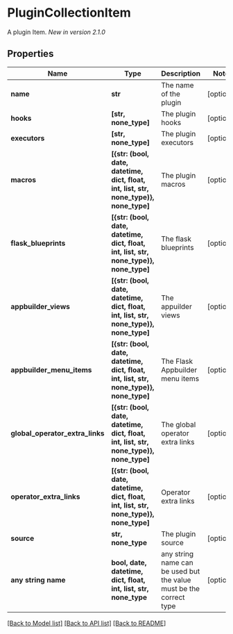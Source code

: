 <!--
 Licensed to the Apache Software Foundation (ASF) under one
 or more contributor license agreements.  See the NOTICE file
 distributed with this work for additional information
 regarding copyright ownership.  The ASF licenses this file
 to you under the Apache License, Version 2.0 (the
 "License"); you may not use this file except in compliance
 with the License.  You may obtain a copy of the License at

   http://www.apache.org/licenses/LICENSE-2.0

 Unless required by applicable law or agreed to in writing,
 software distributed under the License is distributed on an
 "AS IS" BASIS, WITHOUT WARRANTIES OR CONDITIONS OF ANY
 KIND, either express or implied.  See the License for the
 specific language governing permissions and limitations
 under the License.
 -->

# PluginCollectionItem

A plugin Item.  *New in version 2.1.0* 

## Properties
Name | Type | Description | Notes
------------ | ------------- | ------------- | -------------
**name** | **str** | The name of the plugin | [optional] 
**hooks** | **[str, none_type]** | The plugin hooks | [optional] 
**executors** | **[str, none_type]** | The plugin executors | [optional] 
**macros** | **[{str: (bool, date, datetime, dict, float, int, list, str, none_type)}, none_type]** | The plugin macros | [optional] 
**flask_blueprints** | **[{str: (bool, date, datetime, dict, float, int, list, str, none_type)}, none_type]** | The flask blueprints | [optional] 
**appbuilder_views** | **[{str: (bool, date, datetime, dict, float, int, list, str, none_type)}, none_type]** | The appuilder views | [optional] 
**appbuilder_menu_items** | **[{str: (bool, date, datetime, dict, float, int, list, str, none_type)}, none_type]** | The Flask Appbuilder menu items | [optional] 
**global_operator_extra_links** | **[{str: (bool, date, datetime, dict, float, int, list, str, none_type)}, none_type]** | The global operator extra links | [optional] 
**operator_extra_links** | **[{str: (bool, date, datetime, dict, float, int, list, str, none_type)}, none_type]** | Operator extra links | [optional] 
**source** | **str, none_type** | The plugin source | [optional] 
**any string name** | **bool, date, datetime, dict, float, int, list, str, none_type** | any string name can be used but the value must be the correct type | [optional]

[[Back to Model list]](../README.md#documentation-for-models) [[Back to API list]](../README.md#documentation-for-api-endpoints) [[Back to README]](../README.md)


